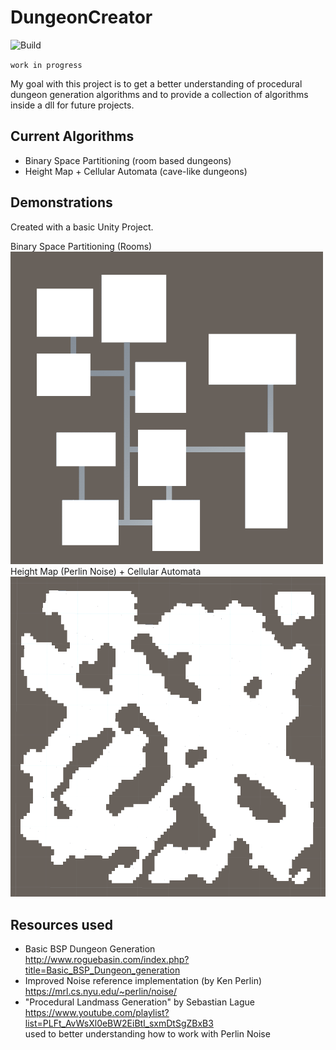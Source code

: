 # DungeonCreator

![Build](https://github.com/felixdanz/DungeonCreator/actions/workflows/dotnet.yml/badge.svg)

`work in progress`

My goal with this project is to get a better understanding of procedural dungeon 
generation algorithms and to provide a collection of algorithms inside a dll for future projects.

## Current Algorithms
 -	Binary Space Partitioning (room based dungeons)
 -	Height Map + Cellular Automata (cave-like dungeons)

## Demonstrations
Created with a basic Unity Project.

Binary Space Partitioning (Rooms) <br/>
![BinarySpacePartitioning](Documentation/bsp.gif)
<br/>
Height Map (Perlin Noise) + Cellular Automata <br/>
![HeightMap-CellularAutomata](Documentation/caves.png)

## Resources used

 -	Basic BSP Dungeon Generation <br/>
	http://www.roguebasin.com/index.php?title=Basic_BSP_Dungeon_generation
 -	Improved Noise reference implementation (by Ken Perlin) <br/>
	https://mrl.cs.nyu.edu/~perlin/noise/
 - 	"Procedural Landmass Generation" by Sebastian Lague <br/>
	https://www.youtube.com/playlist?list=PLFt_AvWsXl0eBW2EiBtl_sxmDtSgZBxB3 <br/>
	used to better understanding how to work with Perlin Noise


